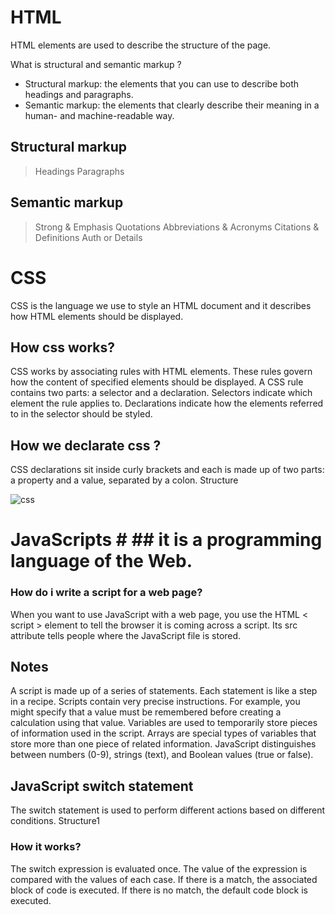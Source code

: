 # HTML #

HTML elements are used to describe the structure of the page.

What is structural and semantic markup ?
* Structural markup: the elements that you can use to describe both headings and paragraphs.
* Semantic markup: the elements that clearly describe their meaning in a human- and machine-readable way.
## Structural markup
> Headings
> Paragraphs
## Semantic markup
> Strong & Emphasis
> Quotations
> Abbreviations & Acronyms
> Citations & Definitions
> Auth or Details
# CSS #

CSS is the language we use to style an HTML document and it describes how HTML elements should be displayed.
## How css works?
CSS works by associating rules with HTML elements. These rules govern how the content of specified elements should be displayed. A CSS rule contains two parts: a selector and a declaration.
Selectors indicate which element the rule applies to.
Declarations indicate how the elements referred to in the selector should be styled.
## How we declarate css ? ##

CSS declarations sit inside curly brackets and each is made up of two parts: a property and a value, separated by a colon.
Structure

![css](https://mdn.mozillademos.org/files/9461/css-declaration-small.png)

# JavaScripts # ## it is a programming language of the Web. ##

### How do i write a script for a web page? ###

When you want to use JavaScript with a web page, you use the HTML < script > element to tell the browser it is coming across a script. Its src attribute tells people where the JavaScript file is stored.
## Notes ##

A script is made up of a series of statements. Each statement is like a step in a recipe.
Scripts contain very precise instructions. For example, you might specify that a value must be remembered before creating a calculation using that value.
Variables are used to temporarily store pieces of information used in the script.
Arrays are special types of variables that store more than one piece of related information.
JavaScript distinguishes between numbers (0-9), strings (text), and Boolean values (true or false).
## JavaScript switch statement ##

The switch statement is used to perform different actions based on different conditions. Structure1
### How it works? ###

The switch expression is evaluated once.
The value of the expression is compared with the values of each case.
If there is a match, the associated block of code is executed.
If there is no match, the default code block is executed.
